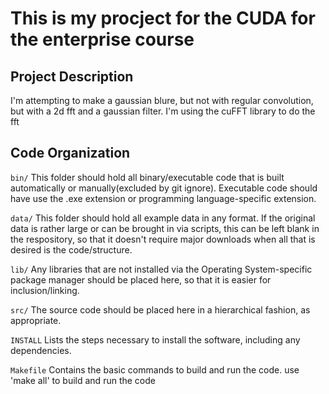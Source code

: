 # This is my procject for the CUDA for the enterprise course

## Project Description

I'm attempting to make a gaussian blure, but not with regular convolution, but
with a 2d fft and a gaussian filter. I'm using the cuFFT library to do the fft

## Code Organization

```bin/```
This folder should hold all binary/executable code that is built automatically or manually(excluded by git ignore). Executable code should have use the .exe extension or programming language-specific extension.

```data/```
This folder should hold all example data in any format. If the original data is rather large or can be brought in via scripts, this can be left blank in the respository, so that it doesn't require major downloads when all that is desired is the code/structure.

```lib/```
Any libraries that are not installed via the Operating System-specific package manager should be placed here, so that it is easier for inclusion/linking.

```src/```
The source code should be placed here in a hierarchical fashion, as appropriate.

```INSTALL```
Lists the steps necessary to install the software, including any dependencies.

```Makefile```
Contains the basic commands to build and run the code.
use 'make all' to build and run the code